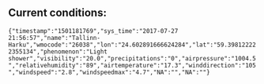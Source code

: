 ## Current conditions: 
 ``` {"timestamp":"1501181769","sys_time":"2017-07-27 21:56:57","name":"Tallinn-Harku","wmocode":"26038","lon":"24.602891666624284","lat":"59.398122222355134","phenomenon":"Light shower","visibility":"20.0","precipitations":"0","airpressure":"1004.5","relativehumidity":"89","airtemperature":"17.3","winddirection":"105","windspeed":"2.8","windspeedmax":"4.7","NA":"","NA":""} ```
